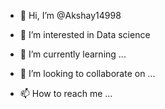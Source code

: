 - 👋 Hi, I’m @Akshay14998
- 👀 I’m interested in Data science


- 🌱 I’m currently learning ...
- 💞️ I’m looking to collaborate on ...
- 📫 How to reach me ...

<!---
Akshay14998/Akshay14998 is a ✨ special ✨ repository because its `README.md` (this file) appears on your GitHub profile.
You can click the Preview link to take a look at your changes.
--->
